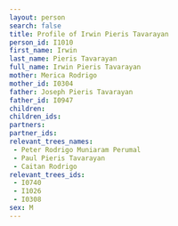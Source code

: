 ```yaml
---
layout: person
search: false
title: Profile of Irwin Pieris Tavarayan
person_id: I1010
first_name: Irwin
last_name: Pieris Tavarayan
full_name: Irwin Pieris Tavarayan
mother: Merica Rodrigo
mother_id: I0304
father: Joseph Pieris Tavarayan
father_id: I0947
children:
children_ids:
partners:
partner_ids:
relevant_trees_names:
 - Peter Rodrigo Muniaram Perumal
 - Paul Pieris Tavarayan
 - Caitan Rodrigo
relevant_trees_ids:
 - I0740
 - I1026
 - I0308
sex: M
---
```


